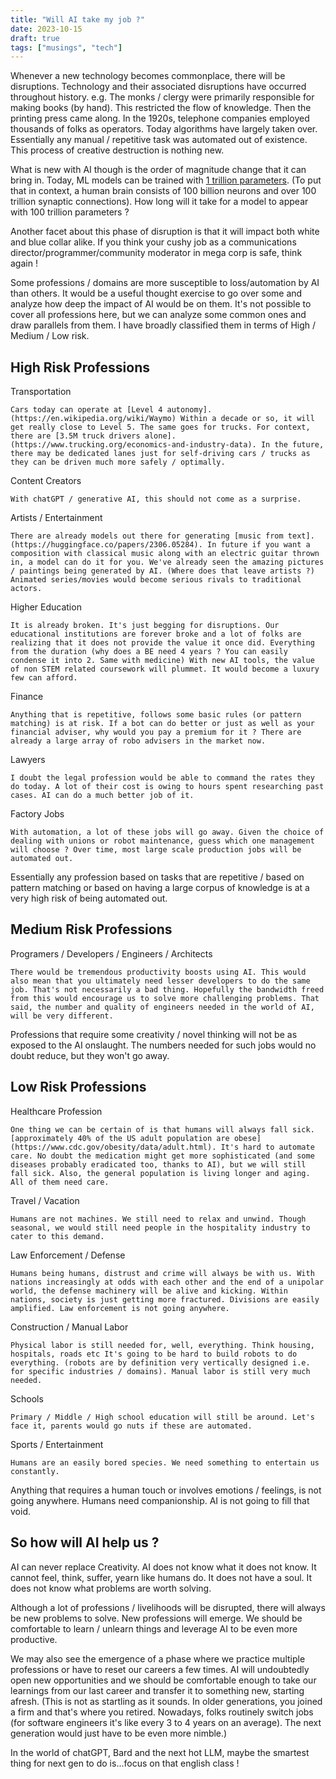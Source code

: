```yaml
---
title: "Will AI take my job ?"
date: 2023-10-15
draft: true
tags: ["musings", "tech"]
---
```

Whenever a new technology becomes commonplace, there will be disruptions. Technology and their associated disruptions have occurred throughout history. e.g. The monks / clergy were primarily responsible for making books (by hand). This restricted the flow of knowledge. Then the printing press came along. In the 1920s, telephone companies employed thousands of folks as operators. Today algorithms have largely taken over. Essentially any manual / repetitive task was automated out of existence. This process of creative destruction is nothing new.

What is new with AI though is the order of magnitude change that it can bring in. Today, ML models can be trained with [1 trillion parameters](https://venturebeat.com/ai/google-trained-a-trillion-parameter-ai-language-model/). (To put that in context, a human brain consists of 100 billion neurons and over 100 trillion synaptic connections). How long will it take for a model to appear with 100 trillion parameters ?

Another facet about this phase of disruption is that it will impact both white and blue collar alike. If you think your cushy job as a communications director/programmer/community moderator in mega corp is safe, think again !

Some professions / domains are more susceptible to loss/automation by AI than others. It would be a useful thought exercise to go over some and analyze how deep the impact of AI would be on them. It's not possible to cover all professions here, but we can analyze some common ones and draw parallels from them. I have broadly classified them in terms of High / Medium / Low risk.

High Risk Professions
----------------------
Transportation

    Cars today can operate at [Level 4 autonomy].(https://en.wikipedia.org/wiki/Waymo) Within a decade or so, it will get really close to Level 5. The same goes for trucks. For context, there are [3.5M truck drivers alone]. (https://www.trucking.org/economics-and-industry-data). In the future, there may be dedicated lanes just for self-driving cars / trucks as they can be driven much more safely / optimally.

Content Creators

    With chatGPT / generative AI, this should not come as a surprise.  

Artists / Entertainment

    There are already models out there for generating [music from text].(https://huggingface.co/papers/2306.05284). In future if you want a composition with classical music along with an electric guitar thrown in, a model can do it for you. We've already seen the amazing pictures / paintings being generated by AI. (Where does that leave artists ?) Animated series/movies would become serious rivals to traditional actors.

Higher Education

    It is already broken. It's just begging for disruptions. Our educational institutions are forever broke and a lot of folks are realizing that it does not provide the value it once did. Everything from the duration (why does a BE need 4 years ? You can easily condense it into 2. Same with medicine) With new AI tools, the value of non STEM related coursework will plummet. It would become a luxury few can afford. 

Finance

    Anything that is repetitive, follows some basic rules (or pattern matching) is at risk. If a bot can do better or just as well as your financial adviser, why would you pay a premium for it ? There are already a large array of robo advisers in the market now.

Lawyers

    I doubt the legal profession would be able to command the rates they do today. A lot of their cost is owing to hours spent researching past cases. AI can do a much better job of it.

Factory Jobs

    With automation, a lot of these jobs will go away. Given the choice of dealing with unions or robot maintenance, guess which one management will choose ? Over time, most large scale production jobs will be automated out.

Essentially any profession based on tasks that are repetitive / based on pattern matching or based on having a large corpus of knowledge is at a very high risk of being automated out.


Medium Risk Professions
------------------------
Programers / Developers / Engineers / Architects

    There would be tremendous productivity boosts using AI. This would also mean that you ultimately need lesser developers to do the same job. That's not necessarily a bad thing. Hopefully the bandwidth freed from this would encourage us to solve more challenging problems. That said, the number and quality of engineers needed in the world of AI, will be very different.

Professions that require some creativity / novel thinking will not be as exposed to the AI onslaught. The numbers needed for such jobs would no doubt reduce, but they won't go away.


Low Risk Professions
----------------------
Healthcare Profession

    One thing we can be certain of is that humans will always fall sick. [approximately 40% of the US adult population are obese](https://www.cdc.gov/obesity/data/adult.html). It's hard to automate care. No doubt the medication might get more sophisticated (and some diseases probably eradicated too, thanks to AI), but we will still fall sick. Also, the general population is living longer and aging. All of them need care. 

Travel / Vacation

    Humans are not machines. We still need to relax and unwind. Though seasonal, we would still need people in the hospitality industry to cater to this demand.

Law Enforcement / Defense

    Humans being humans, distrust and crime will always be with us. With nations increasingly at odds with each other and the end of a unipolar world, the defense machinery will be alive and kicking. Within nations, society is just getting more fractured. Divisions are easily amplified. Law enforcement is not going anywhere.

Construction / Manual Labor 

    Physical labor is still needed for, well, everything. Think housing, hospitals, roads etc It's going to be hard to build robots to do everything. (robots are by definition very vertically designed i.e. for specific industries / domains). Manual labor is still very much needed.

Schools

    Primary / Middle / High school education will still be around. Let's face it, parents would go nuts if these are automated.

Sports / Entertainment

    Humans are an easily bored species. We need something to entertain us constantly. 

Anything that requires a human touch or involves emotions / feelings, is not going anywhere. Humans need companionship. AI is not going to fill that void.

So how will AI help us ?
-----------------------------
AI can never replace Creativity. AI does not know what it does not know. It cannot feel, think, suffer, yearn like humans do. It does not have a soul. It does not know what problems are worth solving.

Although a lot of professions / livelihoods will be disrupted, there will always be new problems to solve. New professions will emerge. We should be comfortable to learn / unlearn things and leverage AI to be even more productive. 

We may also see the emergence of a phase where we practice multiple professions or have to reset our careers a few times. AI will undoubtedly open new opportunities and we should be comfortable enough to take our learnings from our last career and transfer it to something new, starting afresh. (This is not as startling as it sounds. In older generations, you joined a firm and that's where you retired. Nowadays, folks routinely switch jobs (for software engineers it's like every 3 to 4 years on an average). The next generation would just have to be even more nimble.)

In the world of chatGPT, Bard and the next hot LLM, maybe the smartest thing for next gen to do is...focus on that english class !








